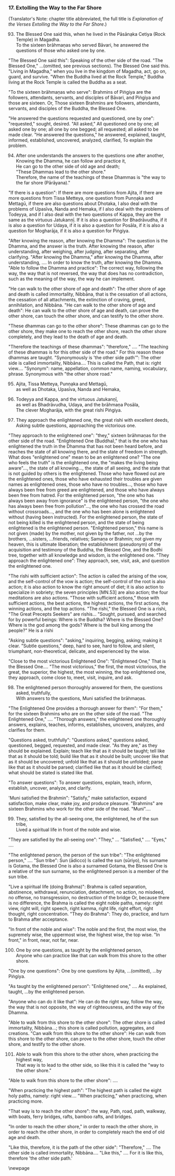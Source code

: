 ### 17. Extolling the Way to the Far Shore

(Translator's Note: chapter title abbreviated, the full title is
_Explanation of the Verses Extolling the Way to the Far Shore_.)

93. The Blessed One said this, when he lived in the Pāsānạka Cetiya (Rock
    Temple) in Magadha.  
To the sixteen brāhmaṇas who served Bāvari, he answered the questions of those
    who asked one by one.

"The Blessed One said this": Speaking of the other side of the road. "The
Blessed One," ...(omitted, see previous sections). The Blessed One said this.
"Living in Magadha," when you live in the kingdom of Magadha, act, go on, guard,
and survive. "When the Buddha lived at the Rock Temple," Buddha living at the
Rock Temple is called the Buddha as a seat.

"To the sixteen brāhmaṇas who serve": Brahmins of Piṅgiya are the followers,
attendants, servants, and disciples of Bāvari, and Piṅgiya and those are
sixteen. Or, Those sixteen Brahmins are followers, attendants, servants, and
disciples of the Buddha, the Blessed One.

"He answered the questions requested and questioned, one by one": "requested,"
sought, desired. "All asked," All questioned one by one; all asked one by one;
all one by one begged; all requested; all asked to be made clear. "He answered
the questions," he answered, explained, taught, informed, established,
uncovered, analyzed, clarified, To explain the problem.

94. After one understands the answers to the questions one after another,  
Knowing the Dhamma, he can follow and practice it,  
He can go to the other side of old age and death;  
"These Dhammas lead to the other shore."  
Therefore, the name of the teachings of these Dhammas is "the way to the far shore (Pārāyana)."

"If there is a question": If there are more questions from Ajita, if there are
more questions from Tissa Metteya, one question from Punṇạka and Mettagū, if
there are also questions about Dhotaka, I also deal with the problems of
Upasīva, Nanda and Hemaka, if I also deal with the problems of Todeyya, and if I
also deal with the two questions of Kappa, they are the same as the virtuous
Jatukanṇị̄. If it is also a question for Bhadrāvudha, if it is also a question
for Udaya, if it is also a question for Posāla, if it is also a question for
Mogharāja, if it is also a question for Piṅgiya.

"After knowing the reason, after knowing the Dhamma": The question is the
Dhamma, and the answer is the truth. After knowing the reason, after
understanding, after weighing, after judging, after separating, after
clarifying. "After knowing the Dhamma," after knowing the Dhamma, after
understanding, .... In order to know the truth, after knowing the Dhamma.
"Able to follow the Dhamma and practice": The correct way, following the way,
the way that is not reversed, the way that does has no contradiction, such as
the meaning of the way, the way he can implement.

"He can walk to the other shore of age and death": The other shore of age and
death is called immortality, Nibbāna, that is the cessation of all actions, the
cessation of all attachments, the extinction of craving, greed, annihilation,
and Nibbāna. "He can walk to the other shore of age and death": He can walk to
the other shore of age and death, can prove the other shore, can touch the other
shore, and can testify to the other shore.

"These dhammas can go to the other shore": These dhammas can go to the other
shore, they make one to reach the other shore, reach the other shore completely,
and they lead to the death of age and death.

"Therefore the teachings of these dhammas": "therefore," .... "The teaching of
these dhammas is for this other side of the road." For this reason these dhammas
are taught. "Synonymously is 'the other side path'": The other side is called
immortality, Nibbāna.... This is called the Path, that is: right view....
"Synonym": name, appellation, common name, naming, vocabulary, phrase.
Synonymous with "the other shore road."

95. Ajita, Tissa Metteya, Punṇạka and Mettagū,  
as well as Dhotaka, Upasīva, Nanda and Hemaka,

96. Todeyya and Kappa, and the virtuous Jatukanṇị̄,  
as well as Bhadrāvudha, Udaya, and the brāhmaṇa Posāla,  
The clever Mogharāja, with the great rishi Piṅgiya.

97. They approach the enlightened one, the great rishi with excellent deeds,  
Asking subtle questions, approaching the victorious one.

"They approach to the enlightened one": "they," sixteen brāhmaṇas for the other
side of the road. "Enlightened One (Buddha)," that is the one who has
enlightened the truth in the Dhamma that has not been heard before, and reaches
the state of all knowing there, and the state of freedom in strength. What does
"enlightened one" mean to be an enlightened one? "The one who feels the truth"
is the enlightened one, the "makes the living being aware"..., the state of all
knowing..., the state of all seeing, and the state that is not guided by others
is the enlightened. Those who have flowed out are the enlightened ones, those
who have exhausted their troubles are given names as enlightened ones, those who
have no troubles..., those who have always been free from greed are enlightened,
and those who have always been free from hatred. For the enlightened person,
"the one who has always been away from ignorance" is the enlightened person,
"the one who has always been free from pollution"..., the one who has crossed
the road without crossroads..., and the one who has been alone is enlightened
without (having been instructed). For the enlightened person, the state of not
being killed is the enlightened person, and the state of being enlightened is
the enlightened person. "Enlightened person," this name is not given (made) by
the mother, not given by the father, not ...by the brothers, ...sisters,
...friends, relatives; Samaṇa or Brahmin; not given my heaven, this is ultimate
liberation; the establishment (pseudonym) of the acquisition and testimony of
the Buddha, the Blessed One, and the Bodhi tree, together with all knowledge and
wisdom, is the enlightened one. "They approach the enlightened one": They
approach, see, visit, ask, and question the enlightened one.

"The rishi with sufficient action": The action is called the arising of the vow,
and the self-control of the vow is action; the self-control of the root is also
action; it is also action to know the right amount of diet; it is also action to
specialize in sobriety; the seven principles [MN.53] are also action; the four
meditations are also actions. "Those with sufficient actions," those with
sufficient actions, the best actions, the highest actions, the first actions,
the winning actions, and the top actions. "The rishi," the Blessed One is a
rishi, "The Great Precepts Seekers" are rishis... "Sought, pursued, and searched
for by powerful beings: Where is the Buddha? Where is the Blessed One? Where is
the god among the gods? Where is the bull king among the people?" He is a rishi

"Asking subtle questions": "asking," inquiring, begging, asking; making it
clear. "Subtle questions," deep, hard to see, hard to follow, and silent,
triumphant, non-theoretical, delicate, and experienced by the wise.

"Close to the most victorious Enlightened One": "Enlightened One," That is the
Blessed One.... "The most victorious," the first, the most victorious, the
great, the superior, the highest, the most winning, the top enlightened one,
they approach, come close to, meet, visit, inquire, and ask.

98. The enlightened person thoroughly answered for them, the questions asked,
    truthfully,  
With answers to the questions, Muni satisfied the brāhmaṇas.

"The Enlightened One provides a thorough answer for them": "For them," for the
sixteen Brahmins who are on the other side of the road. "The Enlightened One,"
.... "Thorough answers," the enlightened one thoroughly answers, explains,
teaches, informs, establishes, uncovers, analyzes, and clarifies for them.

"Questions asked, truthfully": "Questions asked," questions asked, questioned,
begged, requested, and made clear. "As they are," as they should be explained.
Explain; teach like that as it should be taught; tell like that as it should be
told; build like that as it should be built; uncover like that as it should be
uncovered; unfold like that as it should be unfolded; parse like that as it
should be parsed; clarified like that as it should be clarified; what should be
stated is stated like that.

"To answer questions": To answer questions, explain, teach, inform, establish,
uncover, analyze, and clarify.

'Muni satisfied the Brahmin": "Satisfy," make satisfaction, expand
satisfaction, make clear, make joy, and produce pleasure. "Brahmins" are sixteen
Brahmins who work for the other side of the road. "Muni"....

99. They, satisfied by the all-seeing one, the enlightened, he of the sun tribe,  
Lived a spiritual life in front of the noble and wise.

"They are satisfied by the all-seeing one": "They," ... "Satisfied," ....
"Eyes," ....

"The enlightened person, the person of the sun tribe": "The enlightened person,"
.... "Sun tribe": Sun (ādicco) Is called the sun (sūriyo), his surname is
Gotama, the Blessed One is also a surnamed Gotama, the Blessed One is a
relative of the sun surname, so the enlightened person is a member of the sun
tribe.

"Live a spiritual life (doing Brahma)": Brahma is called separation, abstinence,
withdrawal, renunciation, detachment, no action, no misdeed, no offense, no
transgression, no destruction of the bridge Or, because there is no difference,
the Brahma is called the eight noble paths, namely: right view, right will,
right speech, right kamma, right life, right effort, right thought, right
concentration. "They do Brahma": They do, practice, and turn to Brahma after
acceptance.

"In front of the noble and wise": The noble and the first, the most wise, the
supremely wise, the uppermost wise, the highest wise, the top wise. "In front,"
in front, near, not far, near.

100. One by one questions, as taught by the enlightened person,  
Anyone who can practice like that can walk from this shore to the other shore.

"One by one questions": One by one questions by Ajita, ...(omitted), ...by
Piṅgiya.

"As taught by the enlightened person": "Enlightened one," .... As explained,
taught, ...by the enlightened person.

"Anyone who can do it like that": He can do the right way, follow the way, the
way that is not opposite, the way of righteousness, and the way of the Dhamma.

"Able to walk from this shore to the other shore": The other shore is called
immortality, Nibbāna...; this shore is called pollution, aggregates, and
creations. "Can walk from this shore to the other shore": He can walk from this
shore to the other shore, can prove to the other shore, touch the other shore,
and testify to the other shore.

101. Able to walk from this shore to the other shore, when practicing the
    highest way,  
That way is to lead to the other side, so like this it is called the "way to the
    other shore."

"Able to walk from this shore to the other shore": ....

"When practicing the highest path": "The highest path is called the eight holy
paths, namely: right view.... "When practicing," when practicing, when
practicing more.

"That way is to reach the other shore": the way, Path, road, path, walkway,
with boats, ferry bridges, rafts, bamboo rafts, and bridges.

"In order to reach the other shore," in order to reach the other shore, in order
to reach the other shore, in order to completely reach the end of old age and death.

"Like this, therefore, it is the path of the other side": "Therefore," .... The
other side is called immortality, Nibbāna.... "Like this," .... For it is like
this, therefore 'the other side path.'

\newpage
